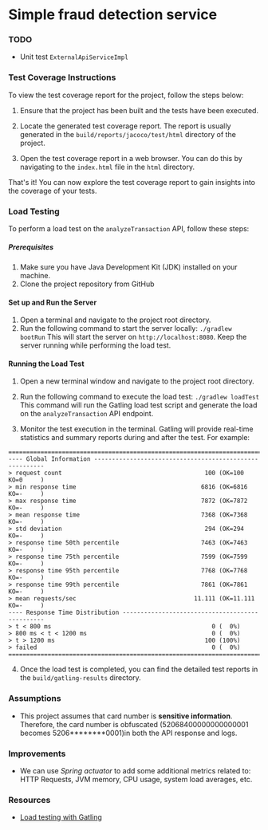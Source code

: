 # Simple fraud detection service


### TODO
* Unit test `ExternalApiServiceImpl`

### Test Coverage Instructions

To view the test coverage report for the project, follow the steps below:

1. Ensure that the project has been built and the tests have been executed.

2. Locate the generated test coverage report. The report is usually generated in the `build/reports/jacoco/test/html` directory of the project.

3. Open the test coverage report in a web browser. You can do this by navigating to the `index.html` file in the `html` directory.

That's it! You can now explore the test coverage report to gain insights into the coverage of your tests.

### Load Testing

To perform a load test on the `analyzeTransaction` API, follow these steps:

##### Prerequisites

1. Make sure you have Java Development Kit (JDK) installed on your machine.
2. Clone the project repository from GitHub

#### Set up and Run the Server

1. Open a terminal and navigate to the project root directory.
2. Run the following command to start the server locally: `./gradlew bootRun`
This will start the server on `http://localhost:8080`. Keep the server running while performing the load test.

#### Running the Load Test

1. Open a new terminal window and navigate to the project root directory.
2. Run the following command to execute the load test: `./gradlew loadTest`
This command will run the Gatling load test script and generate the load on the `analyzeTransaction` API endpoint.

3. Monitor the test execution in the terminal. Gatling will provide real-time statistics and summary reports during and after the test. For example:
```
================================================================================
---- Global Information --------------------------------------------------------
> request count                                        100 (OK=100    KO=0     )
> min response time                                   6816 (OK=6816   KO=-     )
> max response time                                   7872 (OK=7872   KO=-     )
> mean response time                                  7368 (OK=7368   KO=-     )
> std deviation                                        294 (OK=294    KO=-     )
> response time 50th percentile                       7463 (OK=7463   KO=-     )
> response time 75th percentile                       7599 (OK=7599   KO=-     )
> response time 95th percentile                       7768 (OK=7768   KO=-     )
> response time 99th percentile                       7861 (OK=7861   KO=-     )
> mean requests/sec                                 11.111 (OK=11.111 KO=-     )
---- Response Time Distribution ------------------------------------------------
> t < 800 ms                                             0 (  0%)
> 800 ms < t < 1200 ms                                   0 (  0%)
> t > 1200 ms                                          100 (100%)
> failed                                                 0 (  0%)
================================================================================
```

4. Once the load test is completed, you can find the detailed test reports in the `build/gatling-results` directory.


### Assumptions
* This project assumes that card number is **sensitive information**. Therefore, the card number is obfuscated \(52068400000000000001 becomes 5206********0001\)in both the API response and logs.

### Improvements
* We can use *Spring actuator* to add some additional metrics related to: HTTP Requests, JVM memory, CPU usage, system load averages, etc.

### Resources
* [Load testing with Gatling](https://www.blazemeter.com/blog/api-load-testing#why)
